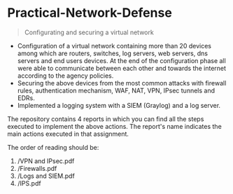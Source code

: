 # Practical-Network-Defense
> Configurating and securing a virtual network

- Configuration of a virtual network containing more than 20 devices among which are routers, switches, log servers, web servers,
dns servers and end users devices. At the end of the configuration phase all were able to communicate between each other and
towards the internet according to the agency policies.
- Securing the above devices from the most common attacks with firewall rules, authentication mechanism, WAF, NAT, VPN, IPsec
tunnels and EDRs.
- Implemented a logging system with a SIEM (Graylog) and a log server.

The repository contains 4 reports in which you can find all the steps executed to implement the above actions. The report's name indicates the main actions executed in that assignment.

The order of reading should be:
1. /VPN and IPsec.pdf
1. /Firewalls.pdf
1. /Logs and SIEM.pdf
1. /IPS.pdf

